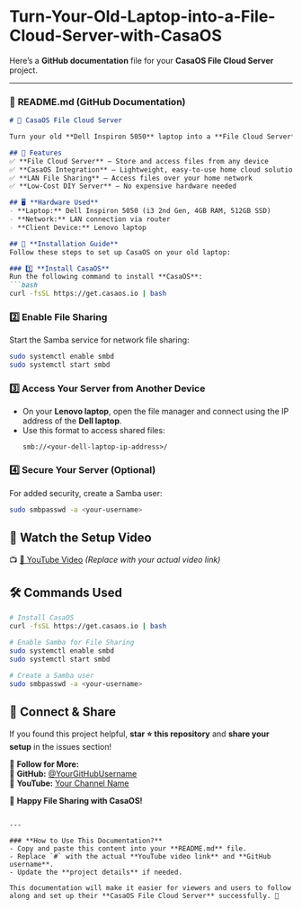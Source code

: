# Turn-Your-Old-Laptop-into-a-File-Cloud-Server-with-CasaOS

Here’s a **GitHub documentation** file for your **CasaOS File Cloud Server** project.  

---

### 📜 **README.md** (GitHub Documentation)  

```markdown
# 🚀 CasaOS File Cloud Server  

Turn your old **Dell Inspiron 5050** laptop into a **File Cloud Server** using **CasaOS**. This guide will help you repurpose an old laptop to create a **home file server** for seamless file sharing over a LAN network.  

## 📌 Features  
✅ **File Cloud Server** – Store and access files from any device  
✅ **CasaOS Integration** – Lightweight, easy-to-use home cloud solution  
✅ **LAN File Sharing** – Access files over your home network  
✅ **Low-Cost DIY Server** – No expensive hardware needed  

## 🖥️ **Hardware Used**  
- **Laptop:** Dell Inspiron 5050 (i3 2nd Gen, 4GB RAM, 512GB SSD)  
- **Network:** LAN connection via router  
- **Client Device:** Lenovo laptop  

## 📡 **Installation Guide**  
Follow these steps to set up CasaOS on your old laptop:  

### 1️⃣ **Install CasaOS**  
Run the following command to install **CasaOS**:  
```bash
curl -fsSL https://get.casaos.io | bash
```

### 2️⃣ **Enable File Sharing**  
Start the Samba service for network file sharing:  
```bash
sudo systemctl enable smbd
sudo systemctl start smbd
```

### 3️⃣ **Access Your Server from Another Device**  
- On your **Lenovo laptop**, open the file manager and connect using the IP address of the **Dell laptop**.  
- Use this format to access shared files:  
  ```
  smb://<your-dell-laptop-ip-address>/
  ```

### 4️⃣ **Secure Your Server (Optional)**  
For added security, create a Samba user:  
```bash
sudo smbpasswd -a <your-username>
```

## 🎥 **Watch the Setup Video**  
📺 [🔗 YouTube Video](#) *(Replace with your actual video link)*  

## 🛠️ **Commands Used**  
```bash
# Install CasaOS
curl -fsSL https://get.casaos.io | bash

# Enable Samba for File Sharing
sudo systemctl enable smbd
sudo systemctl start smbd

# Create a Samba user
sudo smbpasswd -a <your-username>
```

## 📢 **Connect & Share**  
If you found this project helpful, **star ⭐ this repository** and **share your setup** in the issues section!  

📌 **Follow for More:**  
🔹 **GitHub:** [@YourGitHubUsername](https://github.com/YourGitHubUsername)  
🔹 **YouTube:** [Your Channel Name](#)  

🚀 **Happy File Sharing with CasaOS!**  
```

---

### **How to Use This Documentation?**  
- Copy and paste this content into your **README.md** file.  
- Replace `#` with the actual **YouTube video link** and **GitHub username**.  
- Update the **project details** if needed.  

This documentation will make it easier for viewers and users to follow along and set up their **CasaOS File Cloud Server** successfully. 🚀
